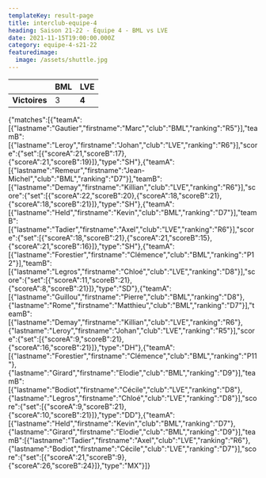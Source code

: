 ```yaml
---
templateKey: result-page
title: interclub-equipe-4
heading: Saison 21-22 - Équipe 4 - BML vs LVE
date: 2021-11-15T19:00:00.000Z
category: equipe-4-s21-22
featuredimage:
  image: /assets/shuttle.jpg
---
```

|               | BML | LVE   |
| ------------- | --- | ----- |
| **Victoires** | 3   | **4** |

<scoreboard>{"matches":[{"teamA":[{"lastname":"Gautier","firstname":"Marc","club":"BML","ranking":"R5"}],"teamB":[{"lastname":"Leroy","firstname":"Johan","club":"LVE","ranking":"R6"}],"score":{"set":[{"scoreA":21,"scoreB":17},{"scoreA":21,"scoreB":19}]},"type":"SH"},{"teamA":[{"lastname":"Remeur","firstname":"Jean-Michel","club":"BML","ranking":"D7"}],"teamB":[{"lastname":"Demay","firstname":"Killian","club":"LVE","ranking":"R6"}],"score":{"set":[{"scoreA":22,"scoreB":20},{"scoreA":18,"scoreB":21},{"scoreA":18,"scoreB":21}]},"type":"SH"},{"teamA":[{"lastname":"Held","firstname":"Kevin","club":"BML","ranking":"D7"}],"teamB":[{"lastname":"Tadier","firstname":"Axel","club":"LVE","ranking":"R6"}],"score":{"set":[{"scoreA":18,"scoreB":21},{"scoreA":21,"scoreB":15},{"scoreA":21,"scoreB":16}]},"type":"SH"},{"teamA":[{"lastname":"Forestier","firstname":"Clémence","club":"BML","ranking":"P12"}],"teamB":[{"lastname":"Legros","firstname":"Chloé","club":"LVE","ranking":"D8"}],"score":{"set":[{"scoreA":11,"scoreB":21},{"scoreA":8,"scoreB":21}]},"type":"SD"},{"teamA":[{"lastname":"Guillou","firstname":"Pierre","club":"BML","ranking":"D8"},{"lastname":"Rome","firstname":"Matthieu","club":"BML","ranking":"D7"}],"teamB":[{"lastname":"Demay","firstname":"Killian","club":"LVE","ranking":"R6"},{"lastname":"Leroy","firstname":"Johan","club":"LVE","ranking":"R5"}],"score":{"set":[{"scoreA":9,"scoreB":21},{"scoreA":16,"scoreB":21}]},"type":"DH"},{"teamA":[{"lastname":"Forestier","firstname":"Clémence","club":"BML","ranking":"P11"},{"lastname":"Girard","firstname":"Elodie","club":"BML","ranking":"D9"}],"teamB":[{"lastname":"Bodiot","firstname":"Cécile","club":"LVE","ranking":"D8"},{"lastname":"Legros","firstname":"Chloé","club":"LVE","ranking":"D8"}],"score":{"set":[{"scoreA":9,"scoreB":21},{"scoreA":10,"scoreB":21}]},"type":"DD"},{"teamA":[{"lastname":"Held","firstname":"Kevin","club":"BML","ranking":"D7"},{"lastname":"Girard","firstname":"Elodie","club":"BML","ranking":"D9"}],"teamB":[{"lastname":"Tadier","firstname":"Axel","club":"LVE","ranking":"R6"},{"lastname":"Bodiot","firstname":"Cécile","club":"LVE","ranking":"D7"}],"score":{"set":[{"scoreA":21,"scoreB":9},{"scoreA":26,"scoreB":24}]},"type":"MX"}]}</scoreboard>